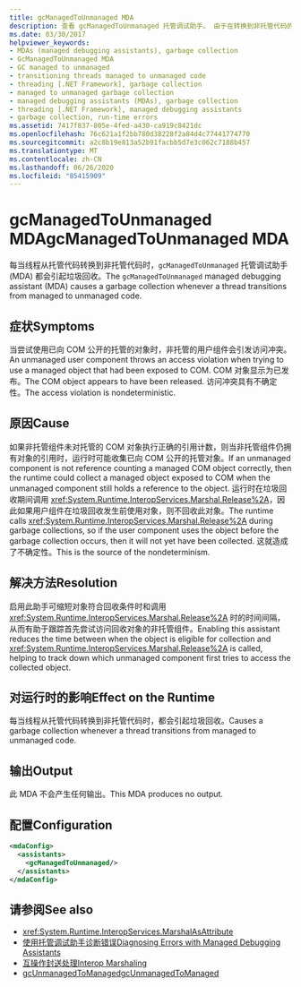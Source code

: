 ```yaml
---
title: gcManagedToUnmanaged MDA
description: 查看 gcManagedToUnmanaged 托管调试助手。 由于在转换到非托管代码的过程中发生过早的垃圾回收，此 MDA 可能会激活。
ms.date: 03/30/2017
helpviewer_keywords:
- MDAs (managed debugging assistants), garbage collection
- GcManagedToUnmanaged MDA
- GC managed to unmanaged
- transitioning threads managed to unmanaged code
- threading [.NET Framework], garbage collection
- managed to unmanaged garbage collection
- managed debugging assistants (MDAs), garbage collection
- threading [.NET Framework], managed debugging assistants
- garbage collection, run-time errors
ms.assetid: 7417f837-805e-4fed-a430-ca919c8421dc
ms.openlocfilehash: 76c621a1f2bb780d38228f2a84d4c77441774770
ms.sourcegitcommit: a2c8b19e813a52b91facbb5d7e3c062c7188b457
ms.translationtype: MT
ms.contentlocale: zh-CN
ms.lasthandoff: 06/26/2020
ms.locfileid: "85415909"
---
```

# <a name="gcmanagedtounmanaged-mda"></a><span data-ttu-id="0cf5d-104">gcManagedToUnmanaged MDA</span><span class="sxs-lookup"><span data-stu-id="0cf5d-104">gcManagedToUnmanaged MDA</span></span>
<span data-ttu-id="0cf5d-105">每当线程从托管代码转换到非托管代码时，`gcManagedToUnmanaged` 托管调试助手 (MDA) 都会引起垃圾回收。</span><span class="sxs-lookup"><span data-stu-id="0cf5d-105">The `gcManagedToUnmanaged` managed debugging assistant (MDA) causes a garbage collection whenever a thread transitions from managed to unmanaged code.</span></span>  
  
## <a name="symptoms"></a><span data-ttu-id="0cf5d-106">症状</span><span class="sxs-lookup"><span data-stu-id="0cf5d-106">Symptoms</span></span>  
 <span data-ttu-id="0cf5d-107">当尝试使用已向 COM 公开的托管的对象时，非托管的用户组件会引发访问冲突。</span><span class="sxs-lookup"><span data-stu-id="0cf5d-107">An unmanaged user component throws an access violation when trying to use a managed object that had been exposed to COM.</span></span> <span data-ttu-id="0cf5d-108">COM 对象显示为已发布。</span><span class="sxs-lookup"><span data-stu-id="0cf5d-108">The COM object appears to have been released.</span></span> <span data-ttu-id="0cf5d-109">访问冲突具有不确定性。</span><span class="sxs-lookup"><span data-stu-id="0cf5d-109">The access violation is nondeterministic.</span></span>  
  
## <a name="cause"></a><span data-ttu-id="0cf5d-110">原因</span><span class="sxs-lookup"><span data-stu-id="0cf5d-110">Cause</span></span>  
 <span data-ttu-id="0cf5d-111">如果非托管组件未对托管的 COM 对象执行正确的引用计数，则当非托管组件仍拥有对象的引用时，运行时可能收集已向 COM 公开的托管对象。</span><span class="sxs-lookup"><span data-stu-id="0cf5d-111">If an unmanaged component is not reference counting a managed COM object correctly, then the runtime could collect a managed object exposed to COM when the unmanaged component still holds a reference to the object.</span></span> <span data-ttu-id="0cf5d-112">运行时在垃圾回收期间调用 <xref:System.Runtime.InteropServices.Marshal.Release%2A>，因此如果用户组件在垃圾回收发生前使用对象，则不回收此对象。</span><span class="sxs-lookup"><span data-stu-id="0cf5d-112">The runtime calls <xref:System.Runtime.InteropServices.Marshal.Release%2A> during garbage collections, so if the user component uses the object before the garbage collection occurs, then it will not yet have been collected.</span></span> <span data-ttu-id="0cf5d-113">这就造成了不确定性。</span><span class="sxs-lookup"><span data-stu-id="0cf5d-113">This is the source of the nondeterminism.</span></span>  
  
## <a name="resolution"></a><span data-ttu-id="0cf5d-114">解决方法</span><span class="sxs-lookup"><span data-stu-id="0cf5d-114">Resolution</span></span>  
 <span data-ttu-id="0cf5d-115">启用此助手可缩短对象符合回收条件时和调用 <xref:System.Runtime.InteropServices.Marshal.Release%2A> 时的时间间隔，从而有助于跟踪首先尝试访问回收对象的非托管组件。</span><span class="sxs-lookup"><span data-stu-id="0cf5d-115">Enabling this assistant reduces the time between when the object is eligible for collection and <xref:System.Runtime.InteropServices.Marshal.Release%2A> is called, helping to track down which unmanaged component first tries to access the collected object.</span></span>  
  
## <a name="effect-on-the-runtime"></a><span data-ttu-id="0cf5d-116">对运行时的影响</span><span class="sxs-lookup"><span data-stu-id="0cf5d-116">Effect on the Runtime</span></span>  
 <span data-ttu-id="0cf5d-117">每当线程从托管代码转换到非托管代码时，都会引起垃圾回收。</span><span class="sxs-lookup"><span data-stu-id="0cf5d-117">Causes a garbage collection whenever a thread transitions from managed to unmanaged code.</span></span>  
  
## <a name="output"></a><span data-ttu-id="0cf5d-118">输出</span><span class="sxs-lookup"><span data-stu-id="0cf5d-118">Output</span></span>  
 <span data-ttu-id="0cf5d-119">此 MDA 不会产生任何输出。</span><span class="sxs-lookup"><span data-stu-id="0cf5d-119">This MDA produces no output.</span></span>  
  
## <a name="configuration"></a><span data-ttu-id="0cf5d-120">配置</span><span class="sxs-lookup"><span data-stu-id="0cf5d-120">Configuration</span></span>  
  
```xml  
<mdaConfig>  
  <assistants>  
    <gcManagedToUnmanaged/>  
  </assistants>  
</mdaConfig>  
```  
  
## <a name="see-also"></a><span data-ttu-id="0cf5d-121">请参阅</span><span class="sxs-lookup"><span data-stu-id="0cf5d-121">See also</span></span>

- <xref:System.Runtime.InteropServices.MarshalAsAttribute>
- [<span data-ttu-id="0cf5d-122">使用托管调试助手诊断错误</span><span class="sxs-lookup"><span data-stu-id="0cf5d-122">Diagnosing Errors with Managed Debugging Assistants</span></span>](diagnosing-errors-with-managed-debugging-assistants.md)
- [<span data-ttu-id="0cf5d-123">互操作封送处理</span><span class="sxs-lookup"><span data-stu-id="0cf5d-123">Interop Marshaling</span></span>](../interop/interop-marshaling.md)
- [<span data-ttu-id="0cf5d-124">gcUnmanagedToManaged</span><span class="sxs-lookup"><span data-stu-id="0cf5d-124">gcUnmanagedToManaged</span></span>](gcunmanagedtomanaged-mda.md)
